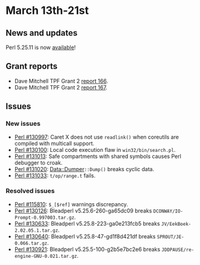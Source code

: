 # March 13th-21st

## News and updates

Perl 5.25.11 is now
[available](http://nntp.perl.org/group/perl.perl5.porters/243624)!

## Grant reports

* Dave Mitchell TPF Grant 2
  [report 166](http://nntp.perl.org/group/perl.perl5.porters/243497).
* Dave Mitchell TPF Grant 2
  [report 167](http://nntp.perl.org/group/perl.perl5.porters/243591).

## Issues

### New issues

* [Perl #130997](http://rt.perl.org/Ticket/Display.html?id=130997):
  Caret X does not use `readlink()` when coreutils are compiled with
  multicall support.
* [Perl #130100](http://rt.perl.org/Ticket/Display.html?id=130100):
  Local code execution flaw in `win32/bin/search.pl`.
* [Perl #131013](http://rt.perl.org/Ticket/Display.html?id=131013):
  Safe compartments with shared symbols causes Perl debugger to croak.
* [Perl #131020](http://rt.perl.org/Ticket/Display.html?id=131020):
  [Data::Dumper](http://metacpan.org/pod/Data::Dumper)`::Dump()`
  breaks cyclic data.
* [Perl #131033](http://rt.perl.org/Ticket/Display.html?id=131033):
  `t/op/range.t` fails.

### Resolved issues

* [Perl #115810](http://rt.perl.org/Ticket/Display.html?id=115810):
  `$_[$ref]` warnings discrepancy.
* [Perl #130126](http://rt.perl.org/Ticket/Display.html?id=130126):
  Bleadperl v5.25.6-260-ga65dc09 breaks
  `DCONWAY/IO-Prompt-0.997003.tar.gz`.
* [Perl #130633](http://rt.perl.org/Ticket/Display.html?id=130633):
  Bleadperl v5.25.8-223-ga0e213fcb5 breaks
  `JV/EekBoek-2.02.05.1.tar.gz`.
* [Perl #130640](http://rt.perl.org/Ticket/Display.html?id=130640):
  Bleadperl v5.25.8-47-gd1f8d421df breaks
  `SPROUT/JE-0.066.tar.gz`.
* [Perl #130921](http://rt.perl.org/Ticket/Display.html?id=130921):
  Bleadperl v5.25.5-100-g2b5e7bc2e6 breaks
  `JDDPAUSE/re-engine-GNU-0.021.tar.gz`.
